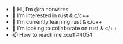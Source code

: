 - 👋 Hi, I’m @rainonwires
- 👀 I’m interested in rust & c/c++
- 🌱 I’m currently learning rust & c/c++
- 💞️ I’m looking to collaborate on rust & c/++
- 📫 How to reach me xcuff#4054

<!---
xcuff/xcuff is a ✨ special ✨ repository because its `README.md` (this file) appears on your GitHub profile.
You can click the Preview link to take a look at your changes.
--->
